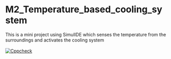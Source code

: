 # M2_Temperature_based_cooling_system
This is a mini project using SimulIDE which senses the temperature from the surroundings and activates the cooling system <br><br>
[![Cppcheck](https://github.com/junaidferoz/M2_Temperature_based_cooling_system/workflows/cppcheck/badge.svg)](https://github.com/junaidferoz/M2_Temperature_based_cooling_system/actions)
